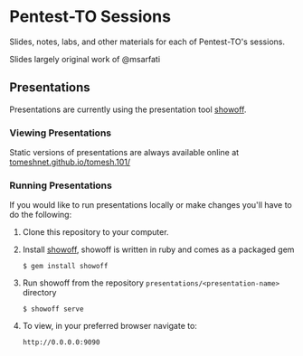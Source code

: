 # Pentest-TO Sessions
Slides, notes, labs, and other materials for each of Pentest-TO's sessions.

Slides largely original work of @msarfati

## Presentations

Presentations are currently using the presentation tool [showoff](https://puppetlabs.github.io/showoff/).

### Viewing Presentations

Static versions of presentations are always available online at [tomeshnet.github.io/tomesh.101/](https://tomeshnet.github.io/tomesh.101/)

### Running Presentations

If you would like to run presentations locally or make changes you'll have to do the following:

1. Clone this repository to your computer.

2. Install [showoff](https://github.com/puppetlabs/showoff/), showoff is written in ruby and comes as a packaged gem

    ```
    $ gem install showoff
    ```

2. Run showoff from the repository `presentations/<presentation-name> ` directory

    ```
    $ showoff serve
    ```

3. To view, in your preferred browser navigate to:

    ```
    http://0.0.0.0:9090
    ```
